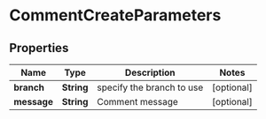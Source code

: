 

# CommentCreateParameters

## Properties

Name | Type | Description | Notes
------------ | ------------- | ------------- | -------------
**branch** | **String** | specify the branch to use |  [optional]
**message** | **String** | Comment message |  [optional]



